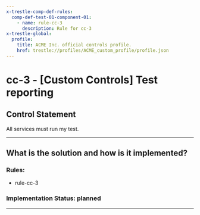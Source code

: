 ```yaml
---
x-trestle-comp-def-rules:
  comp-def-test-01-component-01:
    - name: rule-cc-3
      description: Rule for cc-3
x-trestle-global:
  profile:
    title: ACME Inc. official controls profile.
    href: trestle://profiles/ACME_custom_profile/profile.json
---
```


# cc-3 - \[Custom Controls\] Test reporting

## Control Statement

All services must run my test.

______________________________________________________________________

## What is the solution and how is it implemented?

<!-- For implementation status enter one of: implemented, partial, planned, alternative, not-applicable -->

<!-- Note that the list of rules under ### Rules: is read-only and changes will not be captured after assembly to JSON -->

<!-- Add control implementation description here for control: cc-3 -->

### Rules:

  - rule-cc-3

### Implementation Status: planned

______________________________________________________________________

